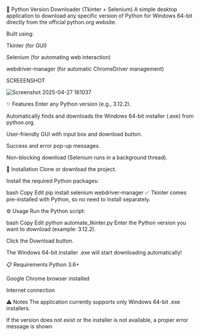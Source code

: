 🐍 Python Version Downloader (Tkinter + Selenium)
A simple desktop application to download any specific version of Python for Windows 64-bit directly from the official python.org website.

Built using:

Tkinter (for GUI)

Selenium (for automating web interaction)

webdriver-manager (for automatic ChromeDriver management)

SCREEENSHOT
  
![Screenshot 2025-04-27 161037](https://github.com/user-attachments/assets/c1423f03-4b9f-4ae0-a2a7-11ff301286ab)

✨ Features
Enter any Python version (e.g., 3.12.2).

Automatically finds and downloads the Windows 64-bit installer (.exe) from python.org.

User-friendly GUI with input box and download button.

Success and error pop-up messages.

Non-blocking download (Selenium runs in a background thread).

🚀 Installation
Clone or download the project.

Install the required Python packages:

bash
Copy
Edit
pip install selenium webdriver-manager
✅ Tkinter comes pre-installed with Python, so no need to install separately.

⚙️ Usage
Run the Python script:

bash
Copy
Edit
python automate_tkinter.py
Enter the Python version you want to download (example: 3.12.2).

Click the Download button.

The Windows 64-bit installer .exe will start downloading automatically!

📋 Requirements
Python 3.6+

Google Chrome browser installed

Internet connection

⚠️ Notes
The application currently supports only Windows 64-bit .exe installers.

If the version does not exist or the installer is not available, a proper error message is shown
